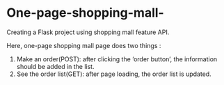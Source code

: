 # One-page-shopping-mall-
Creating a Flask project using shopping mall feature API. 

Here, one-page shopping mall page does two things : 

1) Make an order(POST): after clicking the ‘order button’, the information should be added in the list.
2) See the order list(GET): after page loading, the order list is updated.
